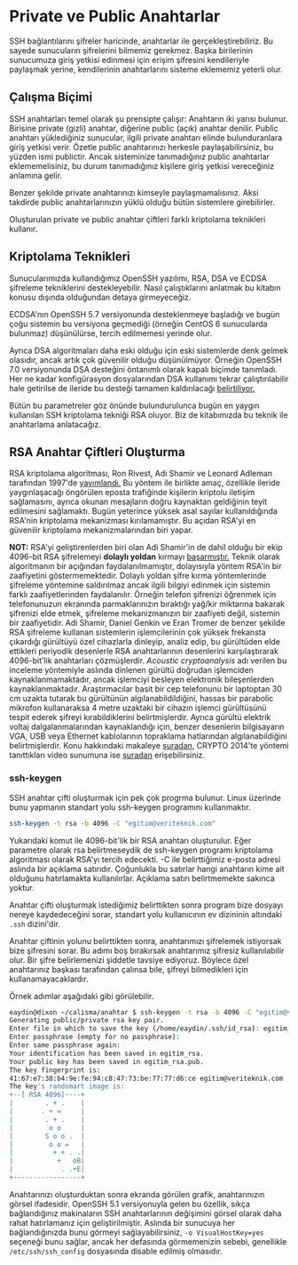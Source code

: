 # Private ve Public Anahtarlar

SSH bağlantılarını şifreler haricinde, anahtarlar ile gerçekleştirebiliriz. Bu sayede sunucuların şifrelerini bilmemiz gerekmez. Başka birilerinin sunucumuza giriş yetkisi edinmesi için erişim şifresini kendileriyle paylaşmak yerine, kendilerinin anahtarlarını sisteme eklememiz yeterli olur.

## Çalışma Biçimi

SSH anahtarları temel olarak şu prensipte çalışır: Anahtarın iki yarısı bulunur. Birisine private (gizli) anahtar, diğerine public (açık) anahtar denilir. Public anahtarı yüklediğiniz sunucular, ilgili private anahtarı elinde bulunduranlara giriş yetkisi verir. Özetle public anahtarınızı herkesle paylaşabilirsiniz, bu yüzden ismi publictir. Ancak sisteminize tanımadığınız public anahtarlar eklememelisiniz, bu durum tanımadığınız kişilere giriş yetkisi vereceğiniz anlamına gelir.

Benzer şekilde private anahtarınızı kimseyle paylaşmamalısınız. Aksi takdirde public anahtarlarınızın yüklü olduğu bütün sistemlere girebilirler.

Oluşturulan private ve public anahtar çiftleri farklı kriptolama teknikleri kullanır.

## Kriptolama Teknikleri

Sunucularımızda kullandığımız OpenSSH yazılımı, RSA, DSA ve ECDSA şifreleme tekniklerini destekleyebilir. Nasıl çalıştıklarını anlatmak bu kitabın konusu dışında olduğundan detaya girmeyeceğiz.

ECDSA'nın OpenSSH 5.7 versiyonunda desteklenmeye başladığı ve bugün çoğu sistemin bu versiyona geçmediği (örneğin CentOS 6 sunucularda bulunmaz) düşünülürse, tercih edilmemesi yerinde olur.

Ayrıca DSA algoritmaları daha eski olduğu için eski sistemlerde denk gelmek olasıdır, ancak artık çok güvenilir olduğu düşünülmüyor. Örneğin OpenSSH 7.0 versiyonunda DSA desteğini öntanımlı olarak kapalı biçimde tanımladı. Her ne kadar konfigürasyon dosyalarından DSA kullanımı tekrar çalıştırılabilir hale getirilse de ileride bu desteği tamamen kaldırılacağı [belirtiliyor. ](https://www.gentoo.org/support/news-items/2015-08-13-openssh-weak-keys.html)

Bütün bu parametreler göz önünde bulundurulunca bugün en yaygın kullanılan SSH kriptolama tekniği RSA oluyor. Biz de kitabımızda bu teknik ile anahtarlama anlatacağız.

## RSA Anahtar Çiftleri Oluşturma

RSA kriptolama algoritması, Ron Rivest, Adi Shamir ve Leonard Adleman tarafından 1997'de [yayımlandı.](https://people.csail.mit.edu/rivest/Rsapaper.pdf) Bu yöntem ile birlikte amaç, özellikle ileride yaygınlaşacağı öngörülen eposta trafiğinde kişilerin kriptolu iletişim sağlamasını, ayrıca okunan mesajların doğru kaynaktan geldiğinin teyit edilmesini sağlamaktı. Bugün yeterince yüksek asal sayılar kullanıldığında RSA'nin kriptolama mekanizması kırılamamıştır. Bu açıdan RSA'yi en güvenilir kriptolama mekanizmalarından biri yapar.

**NOT:** RSA'yi geliştirenlerden biri olan Adi Shamir'in de dahil olduğu bir ekip 4096-bit RSA şifrelemeyi **dolaylı yoldan** kırmayı [başarmıştır.](http://www.cs.tau.ac.il/~tromer/acoustic/) Teknik olarak algoritmanın bir açığından faydalanılmamıştır, dolayısıyla yöntem RSA'in bir zaafiyetini göstermemektedir. Dolaylı yoldan şifre kırma yöntemlerinde şifreleme yöntemine saldırılmaz ancak ilgili bilgiyi edinmek için sistemin farklı zaafiyetlerinden faydalanılır. Örneğin telefon şifrenizi öğrenmek için telefonunuzun ekranında parmaklarınızın bıraktığı yağ/kir miktarına bakarak şifrenizi elde etmek, şifreleme mekanizmanızın bir zaafiyeti değil, sistemin bir zaafiyetidir. Adi Shamir, Daniel Genkin ve Eran Tromer de benzer şekilde RSA şifreleme kullanan sistemlerin işlemcilerinin çok yüksek frekansta çıkardığı gürültüyü özel cihazlarla dinleyip, analiz edip, bu gürültüden elde ettikleri periyodik desenlerle RSA anahtarlarının desenlerini karşılaştırarak 4096-bit'lik anahtarları çözmüşlerdir. *Acoustic cryptoanalysis* adı verilen bu inceleme yöntemiyle aslında dinlenen gürültü doğrudan işlemciden kaynaklanmamaktadır, ancak işlemciyi besleyen elektronik bileşenlerden kaynaklanmaktadır. Araştırmacılar basit bir cep telefonunu bir laptoptan 30 cm uzakta tutarak bu gürültünün algılanabildildiğini, hassas bir parabolic mikrofon kullanaraksa 4 metre uzaktaki bir cihazın işlemci gürültüsünü tespit ederek şifreyi kırabildiklerini belirtmişlerdir. Ayrıca gürültü elektrik voltaj dalgalanmalarından kaynaklandığı için, benzer desenlerin bilgisayarın VGA, USB veya Ethernet kablolarının topraklama hatlarından algılanabildiğini belirtmişlerdir. Konu hakkındaki makaleye [şuradan](http://www.cs.tau.ac.il/~tromer/papers/acoustic-20131218.pdf), CRYPTO 2014'te yöntemi tanıttıkları video sunumuna ise [şuradan](https://www.youtube.com/watch?v=DU-HruI7Q30) erişebilirsiniz.

### ssh-keygen

SSH anahtar çifti oluşturmak için pek çok progrma bulunur. Linux üzerinde bunu yapmanın standart yolu ssh-keygen programını kullanmaktır.

```bash
ssh-keygen -t rsa -b 4096 -C "egitim@veriteknik.com"
```

Yukarıdaki komut ile 4096-bit'lik bir RSA anahtarı oluşturulur. Eğer parametre olarak rsa belirtmeseydik de ssh-keygen programı kriptolama algoritması olarak RSA'yı tercih edecekti. -C ile belirttiğimiz e-posta adresi aslında bir açıklama satırıdır. Çoğunlukla bu satırlar hangi anahtarın kime ait olduğunu hatırlamakta kullanılırlar. Açıklama satırı belirtmemekte sakınca yoktur.

Anahtar çifti oluşturmak istediğimiz belirttikten sonra program bize dosyayı nereye kaydedeceğini sorar, standart yolu kullanıcının ev dizininin altındaki ```.ssh``` dizini'dir.

Anahtar çiftinin yolunu belirttikten sonra, anahtarımızı şifrelemek istiyorsak bize şifresini sorar. Bu adımı boş bırakırsak anahtarımız şifresiz kullanılabilir olur. Bir şifre belirlemenizi şiddetle tavsiye ediyoruz. Böylece özel anahtarınız başkası tarafından çalınsa bile, şifreyi bilmedikleri için kullanamayacaklardır.

Örnek adımlar aşağıdaki gibi görülebilir.

```bash
eaydin@dixon ~/calisma/anahtar $ ssh-keygen -t rsa -b 4096 -C "egitim@veriteknik.com"
Generating public/private rsa key pair.
Enter file in which to save the key (/home/eaydin/.ssh/id_rsa): egitim_rsa
Enter passphrase (empty for no passphrase): 
Enter same passphrase again: 
Your identification has been saved in egitim_rsa.
Your public key has been saved in egitim_rsa.pub.
The key fingerprint is:
41:67:e7:38:b4:9e:fe:94:c8:47:73:be:77:77:d6:ce egitim@veriteknik.com
The key's randomart image is:
+--[ RSA 4096]----+
|        . + .    |
|       . + =     |
|        . + .    |
|         o o     |
|        S o o .  |
|         o o =   |
|          + + . .|
|           +   oB|
|            . .+E|
+-----------------+
```

Anahtarınızı oluşturduktan sonra ekranda görülen grafik, anahtarınızın görsel ifadesidir. OpenSSH 5.1 versiyonuyla gelen bu özellik, sıkça bağlandığınız makinaların SSH anahtarlarının değişimini görsel olarak daha rahat hatırlamanız için geliştirilmiştir. Aslında bir sunucuya her bağlandığınızda bunu görmeyi sağlayabilirsiniz, ```-o VisualHostKey=yes``` seçeneği bunu sağlar, ancak her defasında görmemenizin sebebi, genellikle ```/etc/ssh/ssh_config``` dosyasında disable edilmiş olmasıdır.